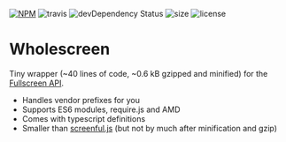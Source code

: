 [![NPM](https://img.shields.io/npm/v/wholescreen.svg)](https://www.npmjs.com/package/wholescreen)
![travis](https://img.shields.io/travis/friday/wholescreen.svg)
![devDependency Status](https://img.shields.io/david/dev/friday/wholescreen.svg)
![size](https://img.shields.io/github/size/friday/wholescreen/wholescreen.ts.svg)
![license](https://img.shields.io/github/license/friday/wholescreen.svg)

# Wholescreen
Tiny wrapper (~40 lines of code, ~0.6 kB gzipped and minified) for the [Fullscreen API](https://developer.mozilla.org/en/DOM/Using_full-screen_mode). 

* Handles vendor prefixes for you
* Supports ES6 modules, require.js and AMD
* Comes with typescript definitions
* Smaller than [screenful.js](https://github.com/sindresorhus/screenfull.js) (but not by much after minification and gzip)
